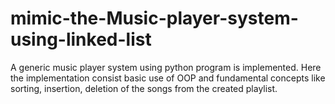 # mimic-the-Music-player-system-using-linked-list
A generic music player system using python program is implemented. Here the implementation consist basic use of OOP and fundamental concepts like sorting, insertion, deletion of the songs from the created playlist.
